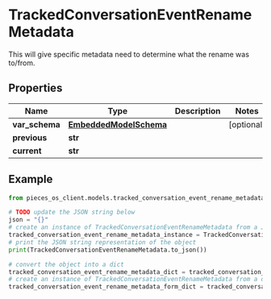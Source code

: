 # TrackedConversationEventRenameMetadata

This will give specific metadata need to determine what the rename was to/from.

## Properties

Name | Type | Description | Notes
------------ | ------------- | ------------- | -------------
**var_schema** | [**EmbeddedModelSchema**](EmbeddedModelSchema) |  | [optional] 
**previous** | **str** |  | 
**current** | **str** |  | 

## Example

```python
from pieces_os_client.models.tracked_conversation_event_rename_metadata import TrackedConversationEventRenameMetadata

# TODO update the JSON string below
json = "{}"
# create an instance of TrackedConversationEventRenameMetadata from a JSON string
tracked_conversation_event_rename_metadata_instance = TrackedConversationEventRenameMetadata.from_json(json)
# print the JSON string representation of the object
print(TrackedConversationEventRenameMetadata.to_json())

# convert the object into a dict
tracked_conversation_event_rename_metadata_dict = tracked_conversation_event_rename_metadata_instance.to_dict()
# create an instance of TrackedConversationEventRenameMetadata from a dict
tracked_conversation_event_rename_metadata_form_dict = tracked_conversation_event_rename_metadata.from_dict(tracked_conversation_event_rename_metadata_dict)
```



